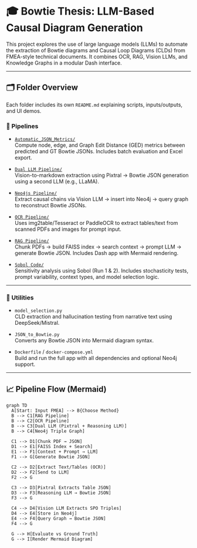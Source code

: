# 🎓 Bowtie Thesis: LLM-Based Causal Diagram Generation

This project explores the use of large language models (LLMs) to automate the extraction of Bowtie diagrams and Causal Loop Diagrams (CLDs) from FMEA-style technical documents. It combines OCR, RAG, Vision LLMs, and Knowledge Graphs in a modular Dash interface.

---

## 🗂️ Folder Overview

Each folder includes its own `README.md` explaining scripts, inputs/outputs, and UI demos.

### 🚀 Pipelines

- [`Automatic_JSON_Metrics/`](./Automatic_JSON_Metrics)  
  Compute node, edge, and Graph Edit Distance (GED) metrics between predicted and GT Bowtie JSONs. Includes batch evaluation and Excel export.

- [`Dual LLM Pipeline/`](./Dual%20LLM%20Pipeline)  
  Vision-to-markdown extraction using Pixtral → Bowtie JSON generation using a second LLM (e.g., LLaMA).

- [`Neo4js Pipeline/`](./Neo4js%20Pipeline)  
  Extract causal chains via Vision LLM → insert into Neo4j → query graph to reconstruct Bowtie JSONs.

- [`OCR Pipeline/`](./OCR%20Pipeline)  
  Uses img2table/Tesseract or PaddleOCR to extract tables/text from scanned PDFs and images for prompt input.

- [`RAG Pipeline/`](./RAG%20Pipeline)  
  Chunk PDFs → build FAISS index → search context → prompt LLM → generate Bowtie JSON. Includes Dash app with Mermaid rendering.

- [`Sobol Code/`](./Sobol%20Code)  
  Sensitivity analysis using Sobol (Run 1 & 2). Includes stochasticity tests, prompt variability, context types, and model selection logic.

---

### 🧰 Utilities

- `model_selection.py`  
  CLD extraction and hallucination testing from narrative text using DeepSeek/Mistral.

- `JSON_to_Bowtie.py`  
  Converts any Bowtie JSON into Mermaid diagram syntax.

- `Dockerfile` / `docker-compose.yml`  
  Build and run the full app with all dependencies and optional Neo4j support.

---

## 📈 Pipeline Flow (Mermaid)

```mermaid
graph TD
  A[Start: Input FMEA] --> B{Choose Method}
  B --> C1[RAG Pipeline]
  B --> C2[OCR Pipeline]
  B --> C3[Dual LLM (Pixtral + Reasoning LLM)]
  B --> C4[Neo4j Triple Graph]

  C1 --> D1[Chunk PDF → JSON]
  D1 --> E1[FAISS Index + Search]
  E1 --> F1[Context + Prompt → LLM]
  F1 --> G[Generate Bowtie JSON]

  C2 --> D2[Extract Text/Tables (OCR)]
  D2 --> F2[Send to LLM]
  F2 --> G

  C3 --> D3[Pixtral Extracts Table JSON]
  D3 --> F3[Reasoning LLM → Bowtie JSON]
  F3 --> G

  C4 --> D4[Vision LLM Extracts SPO Triples]
  D4 --> E4[Store in Neo4j]
  E4 --> F4[Query Graph → Bowtie JSON]
  F4 --> G

  G --> H[Evaluate vs Ground Truth]
  G --> I[Render Mermaid Diagram]

